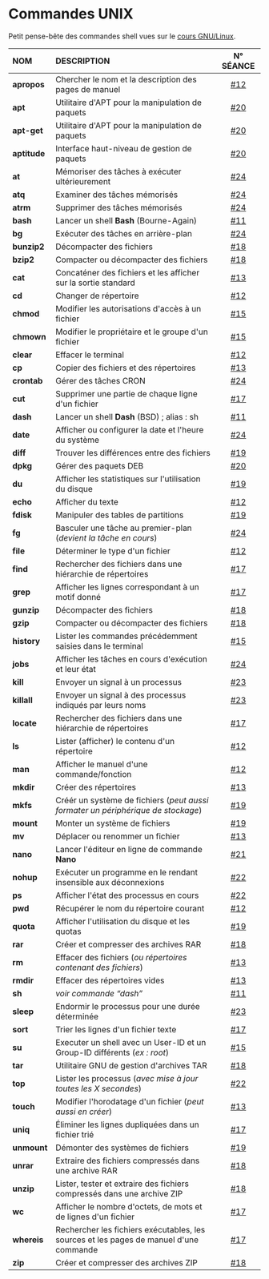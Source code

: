 # Commandes UNIX

Petit pense-bête des commandes shell vues sur le [cours GNU/Linux](https://www.youtube.com/playlist?list=PLrSOXFDHBtfHKxuz6NySItyf4iSEcTw97).

|NOM|DESCRIPTION|N° SÉANCE|
|:--|:--|:--:|
|**apropos**|Chercher le nom et la description des pages de manuel|[#12](https://www.youtube.com/watch?v=9xpItgaWVso)|
|**apt**|Utilitaire d'APT pour la manipulation de paquets|[#20](https://www.youtube.com/watch?v=WHCb06mDPXI)|
|**apt-get**|Utilitaire d'APT pour la manipulation de paquets|[#20](https://www.youtube.com/watch?v=WHCb06mDPXI)|
|**aptitude**|Interface haut-niveau de gestion de paquets|[#20](https://www.youtube.com/watch?v=WHCb06mDPXI)|
|**at**|Mémoriser des tâches à exécuter ultérieurement|[#24](https://www.youtube.com/watch?v=kdGaurPWL10)|
|**atq**|Examiner des tâches mémorisés|[#24](https://www.youtube.com/watch?v=kdGaurPWL10)|
|**atrm**|Supprimer des tâches mémorisés|[#24](https://www.youtube.com/watch?v=kdGaurPWL10)|
|**bash**|Lancer un shell **Bash** (Bourne-Again)|[#11](https://www.youtube.com/watch?v=DQeBbPsGoHY)|
|**bg**|Exécuter des tâches en arrière-plan|[#24](https://www.youtube.com/watch?v=kdGaurPWL10)|
|**bunzip2**|Décompacter des fichiers|[#18](https://www.youtube.com/watch?v=0VyUecw1CQA)|
|**bzip2**|Compacter ou décompacter des fichiers|[#18](https://www.youtube.com/watch?v=0VyUecw1CQA)|
|**cat**|Concaténer des fichiers et les afficher sur la sortie standard|[#13](https://www.youtube.com/watch?v=iIIE3s0FuiQ)|
|**cd**|Changer de répertoire|[#12](https://www.youtube.com/watch?v=9xpItgaWVso)|
|**chmod**|Modifier les autorisations d'accès à un fichier|[#15](https://www.youtube.com/watch?v=AvdVbh3j-50)|
|**chmown**|Modifier le propriétaire et le groupe d'un fichier|[#15](https://www.youtube.com/watch?v=AvdVbh3j-50)|
|**clear**|Effacer le terminal|[#12](https://www.youtube.com/watch?v=9xpItgaWVso)|
|**cp**|Copier des fichiers et des répertoires|[#13](https://www.youtube.com/watch?v=iIIE3s0FuiQ)|
|**crontab**|Gérer des tâches CRON|[#24](https://www.youtube.com/watch?v=kdGaurPWL10)|
|**cut**|Supprimer une partie de chaque ligne d'un fichier|[#17](https://www.youtube.com/watch?v=Kl242W57-PU)|
|**dash**|Lancer un shell **Dash** (BSD) ; alias : sh|[#11](https://www.youtube.com/watch?v=DQeBbPsGoHY)|
|**date**|Afficher ou configurer la date et l'heure du système|[#24](https://www.youtube.com/watch?v=kdGaurPWL10)|
|**diff**|Trouver les différences entre des fichiers|[#19](https://www.youtube.com/watch?v=UDmLDYMwn7c)|
|**dpkg**|Gérer des paquets DEB|[#20](https://www.youtube.com/watch?v=WHCb06mDPXI)|
|**du**|Afficher les statistiques sur l'utilisation du disque|[#19](https://www.youtube.com/watch?v=UDmLDYMwn7c)|
|**echo**|Afficher du texte|[#12](https://www.youtube.com/watch?v=9xpItgaWVso)|
|**fdisk**|Manipuler des tables de partitions|[#19](https://www.youtube.com/watch?v=UDmLDYMwn7c)|
|**fg**|Basculer une tâche au premier-plan (_devient la tâche en cours_)|[#24](https://www.youtube.com/watch?v=kdGaurPWL10)|
|**file**|Déterminer le type d'un fichier|[#12](https://www.youtube.com/watch?v=9xpItgaWVso)|
|**find**|Rechercher des fichiers dans une hiérarchie de répertoires|[#17](https://www.youtube.com/watch?v=Kl242W57-PU)|
|**grep**|Afficher les lignes correspondant à un motif donné|[#17](https://www.youtube.com/watch?v=Kl242W57-PU)|
|**gunzip**|Décompacter des fichiers|[#18](https://www.youtube.com/watch?v=0VyUecw1CQA)|
|**gzip**|Compacter ou décompacter des fichiers|[#18](https://www.youtube.com/watch?v=0VyUecw1CQA)|
|**history**|Lister les commandes précédemment saisies dans le terminal|[#15](https://www.youtube.com/watch?v=AvdVbh3j-50)|
|**jobs**|Afficher les tâches en cours d'exécution et leur état|[#24](https://www.youtube.com/watch?v=kdGaurPWL10)|
|**kill**|Envoyer un signal à un processus|[#23](https://www.youtube.com/watch?v=hJ0f1Pd-v2Y)|
|**killall**|Envoyer un signal à des processus indiqués par leurs noms|[#23](https://www.youtube.com/watch?v=hJ0f1Pd-v2Y)|
|**locate**|Rechercher des fichiers dans une hiérarchie de répertoires|[#17](https://www.youtube.com/watch?v=Kl242W57-PU)|
|**ls**|Lister (afficher) le contenu d'un répertoire|[#12](https://www.youtube.com/watch?v=9xpItgaWVso)|
|**man**|Afficher le manuel d'une commande/fonction|[#12](https://www.youtube.com/watch?v=9xpItgaWVso)|
|**mkdir**|Créer des répertoires|[#13](https://www.youtube.com/watch?v=iIIE3s0FuiQ)|
|**mkfs**|Créér un système de fichiers (_peut aussi formater un périphérique de stockage_)|[#19](https://www.youtube.com/watch?v=UDmLDYMwn7c)|
|**mount**|Monter un système de fichiers|[#19](https://www.youtube.com/watch?v=UDmLDYMwn7c)|
|**mv**|Déplacer ou renommer un fichier|[#13](https://www.youtube.com/watch?v=iIIE3s0FuiQ)|
|**nano**|Lancer l'éditeur en ligne de commande **Nano**|[#21](https://www.youtube.com/watch?v=5IPkSVEYnXw)|
|**nohup**|Exécuter un programme en le rendant insensible aux déconnexions|[#22](https://www.youtube.com/watch?v=noGCntpmYpk)|
|**ps**|Afficher l'état des processus en cours|[#22](https://www.youtube.com/watch?v=noGCntpmYpk)|
|**pwd**|Récupérer le nom du répertoire courant|[#12](https://www.youtube.com/watch?v=9xpItgaWVso)|
|**quota**|Afficher l'utilisation du disque et les quotas|[#19](https://www.youtube.com/watch?v=UDmLDYMwn7c)|
|**rar**|Créer et compresser des archives RAR|[#18](https://www.youtube.com/watch?v=0VyUecw1CQA)|
|**rm**|Effacer des fichiers (_ou répertoires contenant des fichiers_)|[#13](https://www.youtube.com/watch?v=iIIE3s0FuiQ)|
|**rmdir**|Effacer des répertoires vides|[#13](https://www.youtube.com/watch?v=iIIE3s0FuiQ)|
|**sh**|_voir commande “dash”_|[#11](https://www.youtube.com/watch?v=DQeBbPsGoHY)|
|**sleep**|Endormir le processus pour une durée déterminée|[#23](https://www.youtube.com/watch?v=hJ0f1Pd-v2Y)|
|**sort**|Trier les lignes d'un fichier texte|[#17](https://www.youtube.com/watch?v=Kl242W57-PU)|
|**su**|Executer un shell avec un User-ID et un Group-ID différents (_ex : root_)|[#15](https://www.youtube.com/watch?v=AvdVbh3j-50)|
|**tar**|Utilitaire GNU de gestion d'archives TAR|[#18](https://www.youtube.com/watch?v=0VyUecw1CQA)|
|**top**|Lister les processus (_avec mise à jour toutes les X secondes_)|[#22](https://www.youtube.com/watch?v=noGCntpmYpk)|
|**touch**|Modifier l'horodatage d'un fichier (_peut aussi en créer_)|[#13](https://www.youtube.com/watch?v=iIIE3s0FuiQ)|
|**uniq**|Éliminer les lignes dupliquées dans un fichier trié|[#17](https://www.youtube.com/watch?v=Kl242W57-PU)|
|**unmount**|Démonter des systèmes de fichiers|[#19](https://www.youtube.com/watch?v=UDmLDYMwn7c)|
|**unrar**|Extraire des fichiers compressés dans une archive RAR|[#18](https://www.youtube.com/watch?v=0VyUecw1CQA)|
|**unzip**|Lister, tester et extraire des fichiers compressés dans une archive ZIP|[#18](https://www.youtube.com/watch?v=0VyUecw1CQA)|
|**wc**|Afficher le nombre d'octets, de mots et de lignes d'un fichier|[#17](https://www.youtube.com/watch?v=Kl242W57-PU)|
|**whereis**|Rechercher les fichiers exécutables, les sources et les pages de manuel d'une commande|[#17](https://www.youtube.com/watch?v=Kl242W57-PU)|
|**zip**|Créer et compresser des archives ZIP|[#18](https://www.youtube.com/watch?v=0VyUecw1CQA)|

